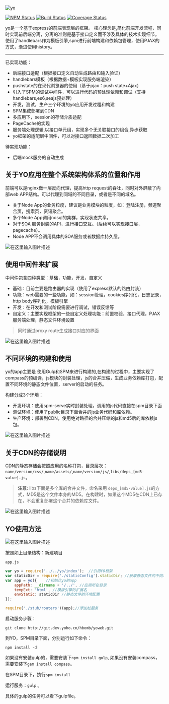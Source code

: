 ![yo][6]

[![NPM Status](https://img.shields.io/npm/v/yo.js.svg)](https://www.npmjs.com/package/yo.js)
[![Build Status](https://travis-ci.org/h1bomb/yo.svg)](https://travis-ci.org/h1bomb/yo)
[![Coverage Status](https://coveralls.io/repos/h1bomb/yo/badge.svg?branch=master&service=github)](https://coveralls.io/github/h1bomb/yo?branch=master)

yo是一个基于express的前端表现层的框架。
核心理念是,简化前端开发流程，同时实现前后端分离，分离的准则是基于接口定义而不涉及具体的技术实现细节。
使用了handlebars作为模板引擎,spm进行前端构建和依赖包管理，使用PJAX的方式，渐进使用history。


-------------------------

已实现功能：

* 后端接口适配（根据接口定义自动生成路由和输入验证）
* handlebars模板（根据数据+模板实现服务端渲染）
* pushstate的在现代浏览器的使用（基于pjax：push state+Ajax）
* 引入了SPM的调试中间件，可以进行代码的预处理依赖和调试（支持handlebars,es6,seajs预处理）
* 开发，测试，生产三个环境的yo应用开发过程和构建
* SPM集成部署到CDN
* 多应用下，session的存储介质适配
* PageCache的实现
* 服务端处理逻辑,以接口单元组，实现多个无关联接口的组合,异步获取
* yo框架的适配层中间件，可以对接口返回数据二次加工

待实现功能：
* 后端mock服务的自动生成


## 关于YO应用在整个系统架构体系的位置和作用
前端可以是nginx做一层反向代理，提高http request的吞吐，同时对外屏蔽了内部web APP结构。可以代理到同域的不同目录，或者是不同的域名。
* 关于Node App的业务粒度，建议是业务模块的粒度，如：登陆注册，频道聚合页，搜索页，资讯聚合。
* 多个Node App调用nosql的集群，实现状态共享。
* 对于SOA 服务封装的API，进行接口交互。（后续可以实现接口层，pagecache）。
* Node APP不会调用具体的SOA服务或者数据库持久层。


![在这里输入图片描述][1]

## 使用中间件来扩展

中间件包含四种类型：基础，功能，开发，自定义
* 基础：目前主要是路由器的实现（使用了express默认的路由封装）
* 功能：web需要的一些功能，如：session管理，cookies序列化，日志记录，http body序列化，模板引擎
* 开发：在开发和测试阶段需要进行调试，错误反馈等
* 自定义：主要实现框架的一些自定义处理功能：前置校验，接口代理，PJAX服务端处理，静态文件环境设置

> 同时通过proxy route生成接口对应的界面

![在这里输入图片描述][2]


## 不同环境的构建和使用

yo的app主要是 使用Gulp和SPM来进行构建的,在构建的过程中，主要实现了compass的预编译，js模块的封装处理，js的合并压缩，生成业务依赖库打包，配置不同环境的静态文件位置，server的启动的任务。

构建分成3个环境：

* 开发环境：使用spm-serve实时封装处理，调用的js代码直接在spm目录下面
* 测试环境：使用了public目录下面合并的js业务代码和库依赖。
* 生产环境：部署到CDN，使用绝对路径的合并压缩的js和md5后的库依赖js包。

![在这里输入图片描述][3]

## 关于CDN的存储说明

CDN的静态存储会按照应用的名称打包，目录层次：`name/version/css/`,`name/assets/`,`name/version/js/`,`libs/deps_[md5-value].js`。

> **注意:** libs下面是多个库的合并文件，命名采用 `deps_[md5-value].js`的方式，MD5是这个文件本身的MD5。在构建时，如果这个MD5在CDN上已存在，不会重复部署这个合并的依赖库文件。

![在这里输入图片描述][4]


## YO使用方法
 
![在这里输入图片描述][5]

按照如上目录结构：新建项目

`app.js`

``` javascript
var yo = require('../../yo/index');  //引用YO框架
var staticDir = require('./staticConfig').staticDir; //获取静态文件的不同环境配置
var app = yo({    //初始化yo的app
    appPath: __dirname + '/../', //应用所在目录
    tempExt: 'html', //模板引擎的扩展名
    envStatic: staticDir //静态文件的环境配置
});

require('./stub/routers')(app);//添加桩服务
```

启动服务步骤：

`git clone http://git.dev.yoho.cn/hbomb/yoweb.git`

到YO，SPM目录下面，分别运行如下命令：

`npm install -d`

如果没有安装gulp的，需要安装下`npm install gulp`,
如果没有安装compass，需要安装下`gem install compass`。

在SPM目录下，执行`spm install`

运行服务：`gulp` 。

具体的gulp的任务可以看下gulpfile。

[2]: http://feature.yoho.cn/yojs/Node_APP_Proxy_Server__2_.png
[5]: http://feature.yoho.cn/yojs/path.png
[4]: http://feature.yoho.cn/yojs/CDN.png
[3]: http://feature.yoho.cn/yojs/frontend_env_.png
[1]: http://feature.yoho.cn/yojs/sys.png
[6]: http://feature.yoho.cn/yojs/logo.png
